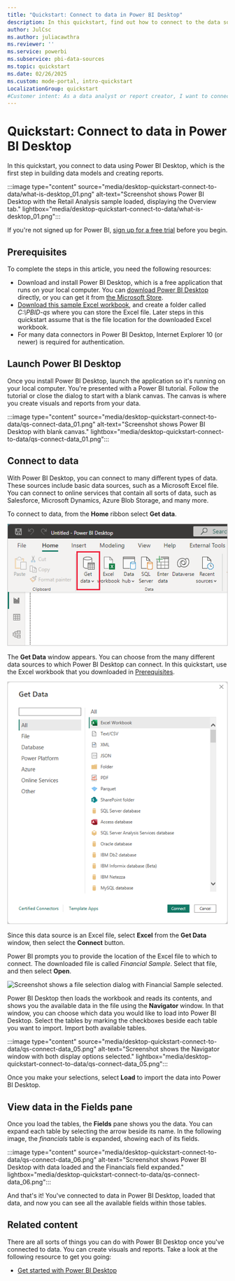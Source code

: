 ```yaml
---
title: "Quickstart: Connect to data in Power BI Desktop"
description: In this quickstart, find out how to connect to the data sources available in Power BI Desktop by importing data from an Excel spreadsheet.
author: JulCsc
ms.author: juliacawthra
ms.reviewer: ''
ms.service: powerbi
ms.subservice: pbi-data-sources
ms.topic: quickstart
ms.date: 02/26/2025
ms.custom: mode-portal, intro-quickstart
LocalizationGroup: quickstart
#Customer intent: As a data analyst or report creator, I want to connect to data in Power BI Desktop, so I can use Power BI Desktop to build data models and create reports.
---
```

# Quickstart: Connect to data in Power BI Desktop

In this quickstart, you connect to data using Power BI Desktop, which is the first step in building data models and creating reports.

:::image type="content" source="media/desktop-quickstart-connect-to-data/what-is-desktop_01.png" alt-text="Screenshot shows Power BI Desktop with the Retail Analysis sample loaded, displaying the Overview tab." lightbox="media/desktop-quickstart-connect-to-data/what-is-desktop_01.png":::

If you're not signed up for Power BI, [sign up for a free trial](https://app.powerbi.com/signupredirect?pbi_source=web) before you begin.

## Prerequisites

To complete the steps in this article, you need the following resources:

* Download and install Power BI Desktop, which is a free application that runs on your local computer. You can [download Power BI Desktop](https://powerbi.microsoft.com/desktop) directly, or you can get it from [the Microsoft Store](https://aka.ms/pbidesktopstore).
* [Download this sample Excel workbook](https://go.microsoft.com/fwlink/?LinkID=521962), and create a folder called *C:\PBID-qs* where you can store the Excel file. Later steps in this quickstart assume that is the file location for the downloaded Excel workbook.
* For many data connectors in Power BI Desktop, Internet Explorer 10 (or newer) is required for authentication.

## Launch Power BI Desktop

Once you install Power BI Desktop, launch the application so it's running on your local computer. You're presented with a Power BI tutorial. Follow the tutorial or close the dialog to start with a blank canvas. The canvas is where you create visuals and reports from your data.

:::image type="content" source="media/desktop-quickstart-connect-to-data/qs-connect-data_01.png" alt-text="Screenshot shows Power BI Desktop with blank canvas." lightbox="media/desktop-quickstart-connect-to-data/qs-connect-data_01.png":::

## Connect to data

With Power BI Desktop, you can connect to many different types of data. These sources include basic data sources, such as a Microsoft Excel file. You can connect to online services that contain all sorts of data, such as Salesforce, Microsoft Dynamics, Azure Blob Storage, and many more.

To connect to data, from the **Home** ribbon select **Get data**.

![Screenshot shows the Home ribbon with Get data highlighted.](media/desktop-quickstart-connect-to-data/qs-connect-data_02.png)

The **Get Data** window appears. You can choose from the many different data sources to which Power BI Desktop can connect. In this quickstart, use the Excel workbook that you downloaded in [Prerequisites](#prerequisites).

![Screenshot shows the Get Data dialog with All and Excel selected.](media/desktop-quickstart-connect-to-data/qs-connect-data_03.png)

Since this data source is an Excel file, select **Excel** from the **Get Data** window, then select the **Connect** button.

Power BI prompts you to provide the location of the Excel file to which to connect. The downloaded file is called *Financial Sample*. Select that file, and then select **Open**.

![Screenshot shows a file selection dialog with Financial Sample selected.](media/desktop-quickstart-connect-to-data/qs-connect-data_04.png)

Power BI Desktop then loads the workbook and reads its contents, and shows you the available data in the file using the **Navigator** window. In that window, you can choose which data you would like to load into Power BI Desktop. Select the tables by marking the checkboxes beside each table you want to import. Import both available tables.

:::image type="content" source="media/desktop-quickstart-connect-to-data/qs-connect-data_05.png" alt-text="Screenshot shows the Navigator window with both display options selected." lightbox="media/desktop-quickstart-connect-to-data/qs-connect-data_05.png":::

Once you make your selections, select **Load** to import the data into Power BI Desktop.

## View data in the Fields pane

Once you load the tables, the **Fields** pane shows you the data. You can expand each table by selecting the arrow beside its name. In the following image, the *financials* table is expanded, showing each of its fields.

:::image type="content" source="media/desktop-quickstart-connect-to-data/qs-connect-data_06.png" alt-text="Screenshot shows Power BI Desktop with data loaded and the Financials field expanded." lightbox="media/desktop-quickstart-connect-to-data/qs-connect-data_06.png":::

And that's it! You've connected to data in Power BI Desktop, loaded that data, and now you can see all the available fields within those tables.

## Related content

There are all sorts of things you can do with Power BI Desktop once you've connected to data. You can create visuals and reports. Take a look at the following resource to get you going:

* [Get started with Power BI Desktop](../fundamentals/desktop-getting-started.md)
